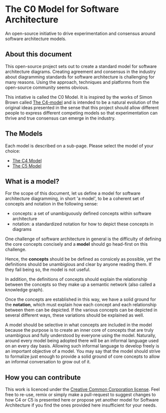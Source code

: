 # The C0 Model for Software Architecture

An open-source initiative to drive experimentation and consensus around software architecture models.

## About this document

This open-source project sets out to create a standard model for software architecture diagrams.
Creating agreement and consensus in the industry about diagramming standards for software architecture is challenging for many reasons. Using the approach, techniques and platforms from the open-source community seems obvious.

This intiative is called the C0 Model. It is inspired by the works of Simon Brown called [The C4-model](https://c4model.com/) and is intended to be a natural evolution of the original ideas presented in the sense that this project should allow different people to express different competing models so that experimentation can thrive and true consensus can emerge in the industry.

## The Models

Each model is described on a sub-page. Please select the model of your choice:

- [The C4 Model](./c4model/README.md)
- [The C5 Model](./c5model/README.md)

## What is a model?

For the scope of this document, let us define a model for software architecture diagramming, in short 'a model', to be a coherent set of concepts and notation in the following sense:

- concepts: a set of unambiguously defined concepts within software architecture
- notation: a standardized notation for how to depict these concepts in diagrams

One challenge of software architecture in general is the difficulty of defining the core concepts concisely and a **model** should go head-first on this challenge.

Hence, the **concepts** should be be defined as consicely as possible, yet the definitions should be unambigious and clear by anyone reading them. If they fail being so, the model is not useful.

In addition, the definitions of concepts should explain the relationship between the concepts so they make up a semantic network (also called a knowledge graph).

Once the concepts are established in this way, we have a solid ground for the **notation**, which must explain how each concept and each relationship between them can be depicted. If the various concepts can be depicted in several different ways, these variations should be explained as well.

A model should be selective in what concepts are included in the model because the purpose is to create an inner core of concepts that are truly unambigous and fully understood by everyone using the model. Naturally, around every model being adopted there will be an informal language used on an every day basis. Allowing such informal language to develop freely is an important objective of a model. You may say that the model should strive to formalize just enough to provide a solid ground of core concepts to allow an informal conversation to grow out of it.

## How you can contribute

This work is licenced under the [Creative Common Corporation license](https://creativecommons.org/licenses/by/4.0/). Feel free to re-use, remix or simply make a pull-request to suggest changes to how C4 or C5 is presented here or propose yet another model for Software Architecture if you find the ones provided here insufficient for your needs.

